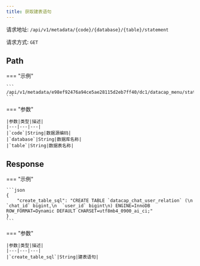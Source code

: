 ```yaml
---
title: 获取建表语句
---
```


请求地址: `/api/v1/metadata/{code}/{database}/{table}/statement`

请求方式: `GET`

## Path

=== "示例"

    ```
    /api/v1/metadata/e98ef92476a94ce5ae28115d2eb7ff40/dc1/datacap_menu/statement
    ```

=== "参数"

    |参数|类型|描述|
    |---|---|---|
    |`code`|String|数据源编码|
    |`database`|String|数据库名称|
    |`table`|String|数据表名称|

## Response

=== "示例"

    ```json
    {
        "create_table_sql": "CREATE TABLE `datacap_chat_user_relation` (\n  `chat_id` bigint,\n  `user_id` bigint\n) ENGINE=InnoDB ROW_FORMAT=Dynamic DEFAULT CHARSET=utf8mb4_0900_ai_ci;"
    }
    ```

=== "参数"

    |参数|类型|描述|
    |---|---|---|
    |`create_table_sql`|String|建表语句|